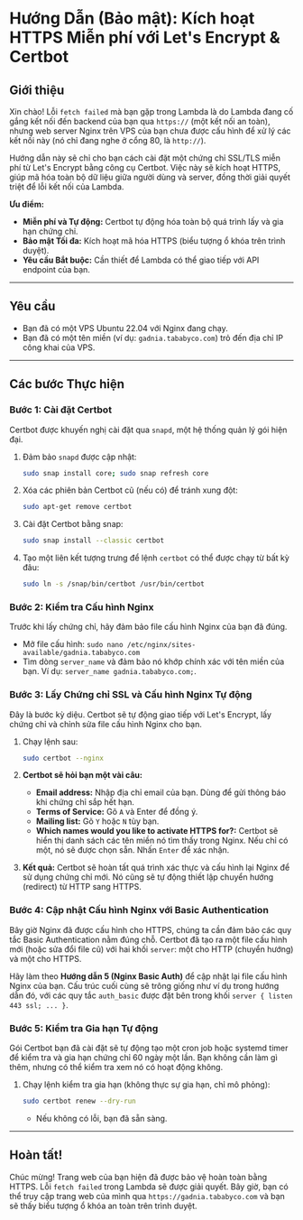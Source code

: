 # Hướng Dẫn (Bảo mật): Kích hoạt HTTPS Miễn phí với Let's Encrypt & Certbot

## Giới thiệu

Xin chào! Lỗi `fetch failed` mà bạn gặp trong Lambda là do Lambda đang cố gắng kết nối đến backend của bạn qua `https://` (một kết nối an toàn), nhưng web server Nginx trên VPS của bạn chưa được cấu hình để xử lý các kết nối này (nó chỉ đang nghe ở cổng 80, là `http://`).

Hướng dẫn này sẽ chỉ cho bạn cách cài đặt một chứng chỉ SSL/TLS miễn phí từ Let's Encrypt bằng công cụ Certbot. Việc này sẽ kích hoạt HTTPS, giúp mã hóa toàn bộ dữ liệu giữa người dùng và server, đồng thời giải quyết triệt để lỗi kết nối của Lambda.

**Ưu điểm:**
-   **Miễn phí và Tự động:** Certbot tự động hóa toàn bộ quá trình lấy và gia hạn chứng chỉ.
-   **Bảo mật Tối đa:** Kích hoạt mã hóa HTTPS (biểu tượng ổ khóa trên trình duyệt).
-   **Yêu cầu Bắt buộc:** Cần thiết để Lambda có thể giao tiếp với API endpoint của bạn.

---

## Yêu cầu

-   Bạn đã có một VPS Ubuntu 22.04 với Nginx đang chạy.
-   Bạn đã có một tên miền (ví dụ: `gadnia.tababyco.com`) trỏ đến địa chỉ IP công khai của VPS.

---

## Các bước Thực hiện

### Bước 1: Cài đặt Certbot

Certbot được khuyến nghị cài đặt qua `snapd`, một hệ thống quản lý gói hiện đại.

1.  Đảm bảo `snapd` được cập nhật:
    ```bash
    sudo snap install core; sudo snap refresh core
    ```
2.  Xóa các phiên bản Certbot cũ (nếu có) để tránh xung đột:
    ```bash
    sudo apt-get remove certbot
    ```
3.  Cài đặt Certbot bằng snap:
    ```bash
    sudo snap install --classic certbot
    ```
4.  Tạo một liên kết tượng trưng để lệnh `certbot` có thể được chạy từ bất kỳ đâu:
    ```bash
    sudo ln -s /snap/bin/certbot /usr/bin/certbot
    ```

### Bước 2: Kiểm tra Cấu hình Nginx

Trước khi lấy chứng chỉ, hãy đảm bảo file cấu hình Nginx của bạn đã đúng.
- Mở file cấu hình: `sudo nano /etc/nginx/sites-available/gadnia.tababyco.com`
- Tìm dòng `server_name` và đảm bảo nó khớp chính xác với tên miền của bạn. Ví dụ: `server_name gadnia.tababyco.com;`.

### Bước 3: Lấy Chứng chỉ SSL và Cấu hình Nginx Tự động

Đây là bước kỳ diệu. Certbot sẽ tự động giao tiếp với Let's Encrypt, lấy chứng chỉ và chỉnh sửa file cấu hình Nginx cho bạn.

1.  Chạy lệnh sau:
    ```bash
    sudo certbot --nginx
    ```
2.  **Certbot sẽ hỏi bạn một vài câu:**
    -   **Email address:** Nhập địa chỉ email của bạn. Dùng để gửi thông báo khi chứng chỉ sắp hết hạn.
    -   **Terms of Service:** Gõ `A` và Enter để đồng ý.
    -   **Mailing list:** Gõ `Y` hoặc `N` tùy bạn.
    -   **Which names would you like to activate HTTPS for?:** Certbot sẽ hiển thị danh sách các tên miền nó tìm thấy trong Nginx. Nếu chỉ có một, nó sẽ được chọn sẵn. Nhấn `Enter` để xác nhận.

3.  **Kết quả:** Certbot sẽ hoàn tất quá trình xác thực và cấu hình lại Nginx để sử dụng chứng chỉ mới. Nó cũng sẽ tự động thiết lập chuyển hướng (redirect) từ HTTP sang HTTPS.

### Bước 4: Cập nhật Cấu hình Nginx với Basic Authentication

Bây giờ Nginx đã được cấu hình cho HTTPS, chúng ta cần đảm bảo các quy tắc Basic Authentication nằm đúng chỗ. Certbot đã tạo ra một file cấu hình mới (hoặc sửa đổi file cũ) với hai khối `server`: một cho HTTP (chuyển hướng) và một cho HTTPS.

Hãy làm theo **Hướng dẫn 5 (Nginx Basic Auth)** để cập nhật lại file cấu hình Nginx của bạn. Cấu trúc cuối cùng sẽ trông giống như ví dụ trong hướng dẫn đó, với các quy tắc `auth_basic` được đặt bên trong khối `server { listen 443 ssl; ... }`.

### Bước 5: Kiểm tra Gia hạn Tự động

Gói Certbot bạn đã cài đặt sẽ tự động tạo một cron job hoặc systemd timer để kiểm tra và gia hạn chứng chỉ 60 ngày một lần. Bạn không cần làm gì thêm, nhưng có thể kiểm tra xem nó có hoạt động không.

1.  Chạy lệnh kiểm tra gia hạn (không thực sự gia hạn, chỉ mô phỏng):
    ```bash
    sudo certbot renew --dry-run
    ```
    -   Nếu không có lỗi, bạn đã sẵn sàng.

---

## Hoàn tất!

Chúc mừng! Trang web của bạn hiện đã được bảo vệ hoàn toàn bằng HTTPS. Lỗi `fetch failed` trong Lambda sẽ được giải quyết. Bây giờ, bạn có thể truy cập trang web của mình qua `https://gadnia.tababyco.com` và bạn sẽ thấy biểu tượng ổ khóa an toàn trên trình duyệt.